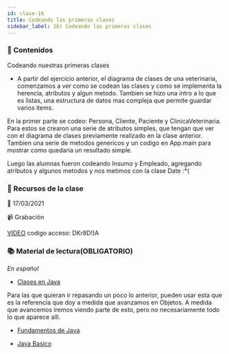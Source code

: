 ```yaml
---
id: clase-16
title: Codeando las primeras clases
sidebar_label: 16) Codeando las primeras clases
---
```




### 📝 Contenidos

Codeando nuestras primeras clases

- A partir del ejercicio anterior, el diagrama de clases de una veterinaria, comenzamos a ver como se codean las clases y como se implementa la herencia, atributos y algun metodo. Tambien se hizo una intro a lo que es listas, una estructura de datos mas compleja que permite guardar varios items.

En la primer parte se codeo: Persona, Cliente, Paciente y ClinicaVeterinaria.
Para estos se crearon una serie de atributos simples, que tengan que ver con el diagrama de clases previamente realizado en la clase anterior. Tambien una serie de metodos genericos y un codigo en App.main para mostrar como quedaria un resultado simple.

Luego las alumnas fueron codeando Insumo y Empleado, agregando atributos y algunos metodos y nos metimos con la clase Date :*(

### 🚀 Recursos de la clase

📆 17/03/2021

📹 Grabación

[VIDEO](https://us02web.zoom.us/rec/share/iJDrUd5gllBi0LNTAGokNx45-evIsaUW_NwxkbNJ36JM9mDThE8WDfj_735gFJWF.f5xhRGH3lRaBXYgl)
codigo acceso: DKr8D!)A

### 📚 Material de lectura(OBLIGATORIO)

_En español_


- [Clases en Java](https://javadesdecero.es/poo/que-es-una-clase-ejemplos)

Para las que quieran ir repasando un poco lo anterior, pueden usar esta que es la referencia que doy a medida que avanzamos en Objetos. A medida que avancemos iremos viendo parte de esto, pero no necesariamente todo lo que aparece alli.
- [Fundamentos de Java](https://javadesdecero.es/fundamentos/)

- [Java Basico](https://javadesdecero.es/basico/)


